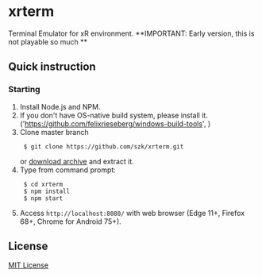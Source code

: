 # xrterm
Terminal Emulator for xR environment.
**IMPORTANT: Early version, this is not playable so much **

## Quick instruction
### Starting
1. Install Node.js and NPM.
1. If you don't have OS-native build system, please install it. ('https://github.com/felixrieseberg/windows-build-tools', )
1. Clone master branch 
    <!-- language: sh -->
        $ git clone https://github.com/szk/xrterm.git

   or [download archive](https://github.com/szk/xrterm/archive/master.zip) and extract it.
1. Type from command prompt:
    <!-- language: sh -->
        $ cd xrterm
        $ npm install
        $ npm start

1. Access ```http://localhost:8080/``` with web browser (Edge 11+, Firefox 68+, Chrome for Android 75+).

## License
[MIT License](http://opensource.org/licenses/MIT)
